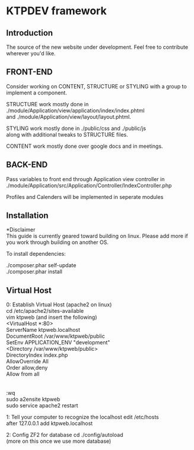 KTPDEV framework  
=======================  
  
Introduction  
------------  
The source of the new website under development. Feel free to 
contribute wherever you'd like.  
   
FRONT-END
--------- 
Consider working on CONTENT, STRUCTURE or STYLING with a group to 
implement a component. 

STRUCTURE work mostly done in ./module/Application/view/application/index/index.phtml  
and ./module/Application/view/layout/layout.phtml.  

STYLING work mostly done in ./public/css and ./public/js  
along with additional tweaks to STRUCTURE files. 

CONTENT work mostly done over google docs and in meetings.  

    
BACK-END  
--------  
Pass variables to front end through 
Application view controller in ./module/Application/src/Application/Controller/IndexController.php  

Profiles and Calenders will be implemented in seperate modules  


Installation  
------------  
*Disclaimer  
This guide is currently geared toward building on linux. 
Please add more if you work through building on another OS.
  

To install dependencies:   
  
./composer.phar self-update  
./composer.phar install  


Virtual Host
------------  
0: Establish Virtual Host (apache2 on linux)  
cd /etc/apache2/sites-available  
vim ktpweb (and insert the following)  
<VirtualHost *:80>  
	ServerName ktpweb.localhost  
	DocumentRoot /var/www/ktpweb/public  
	SetEnv APPLICATION_ENV "development"  
	<Directory /var/www/ktpweb/public>  
		DirectoryIndex index.php  
		AllowOverride All  
		Order allow,deny  
		Allow from all    
	</Directory>  
</VirtualHost>  
:wq  
sudo a2ensite ktpweb  
sudo service apache2 restart  
  
1: Tell your computer to recognize the localhost
edit /etc/hosts  
after 127.0.0.1 add ktpweb.localhost  

2: Config ZF2 for database
cd ./config/autoload  
(more on this once we use more database)  
